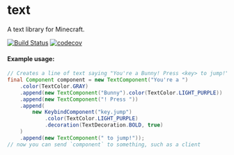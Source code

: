 # text

A text library for Minecraft.

[![Build Status](https://travis-ci.org/KyoriPowered/text.svg?branch=master)](https://travis-ci.org/KyoriPowered/text) [![codecov](https://codecov.io/gh/KyoriPowered/text/branch/master/graph/badge.svg)](https://codecov.io/gh/KyoriPowered/text)

#### Example usage:
```java
// Creates a line of text saying "You're a Bunny! Press <key> to jump!", with some colouring and styling.
final Component component = new TextComponent("You're a ")
    .color(TextColor.GRAY)
    .append(new TextComponent("Bunny").color(TextColor.LIGHT_PURPLE))
    .append(new TextComponent("! Press "))
    .append(
        new KeybindComponent("key.jump")
            .color(TextColor.LIGHT_PURPLE)
            .decoration(TextDecoration.BOLD, true)
    )
    .append(new TextComponent(" to jump!"));
// now you can send `component` to something, such as a client
```
